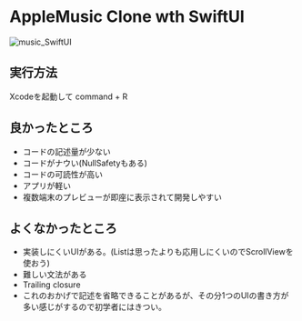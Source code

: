 # AppleMusic Clone wth SwiftUI

![music_SwiftUI](https://github.com/toyoshin5/AppleMusicClone-with-SwiftUI/assets/43494392/7e9636c5-e58f-4da7-ad33-9199dc6c5be3)


## 実行方法

Xcodeを起動して command + R

## 良かったところ

 - コードの記述量が少ない
 - コードがナウい(NullSafetyもある)
 - コードの可読性が高い
 - アプリが軽い
 - 複数端末のプレビューが即座に表示されて開発しやすい

## よくなかったところ

 - 実装しにくいUIがある。(Listは思ったよりも応用しにくいのでScrollViewを使おう)
 - 難しい文法がある
  - Trailing closure
  - これのおかげで記述を省略できることがあるが、その分1つのUIの書き方が多い感じがするので初学者にはきつい。

